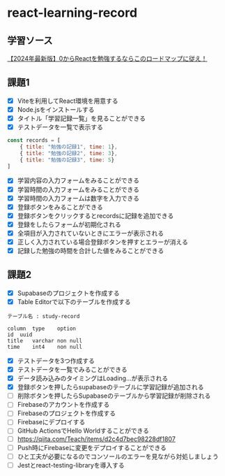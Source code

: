 # react-learning-record
## 学習ソース
[【2024年最新版】0からReactを勉強するならこのロードマップに従え！](https://qiita.com/Sicut_study/items/7d8c6f309dddda1a3961)
## 課題1
- [x] Viteを利用してReact環境を用意する
- [x] Node.jsをインストールする
- [x] タイトル「学習記録一覧」を見ることができる
- [x] テストデータを一覧で表示する
```js
const records = [
    { title: "勉強の記録1", time: 1},
    { title: "勉強の記録2", time: 3},
    { title: "勉強の記録3", time: 5}
]
```
- [x] 学習内容の入力フォームをみることができる
- [x] 学習時間の入力フォームをみることができる
- [x] 学習時間の入力フォームは数字を入力できる
- [x] 登録ボタンをみることができる
- [x] 登録ボタンをクリックするとrecordsに記録を追加できる
- [x] 登録をしたらフォームが初期化される
- [x] 全項目が入力されていないときにエラーが表示される
- [x] 正しく入力されている場合登録ボタンを押すとエラーが消える
- [x] 記録した勉強の時間を合計した値をみることができる

## 課題2
- [x] Supabaseのプロジェクトを作成する
- [x] Table Editorで以下のテーブルを作成する
```
テーブル名 : study-record

column	type	option
id	uuid	
title	varchar	non null
time	int4	non null
```
- [x] テストデータを3つ作成する
- [x] テストデータを一覧でみることができる
- [x] データ読み込みのタイミングはLoading...が表示される
- [X] 登録ボタンを押したらsupabaseのテーブルに学習記録が追加される
- [ ] 削除ボタンを押したらSupabaseのテーブルから学習記録が削除される
- [ ] Firebaseのアカウントを作成する
- [ ] Firebaseのプロジェクトを作成する
- [ ] Firebaseにデプロイする
- [ ] GitHub ActionsでHello Worldすることができる
- [ ] https://qiita.com/Teach/items/d2c4d7bec98228df1807
- [ ] Push時にFirebaseに変更をデプロイすることができる
- [ ] ひと工夫が必要になるのでコンソールのエラーを見ながら対処しましょう
- [ ] Jestとreact-testing-libraryを導入する